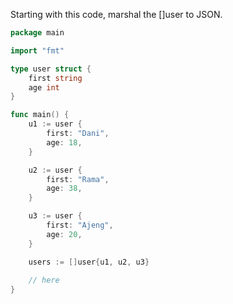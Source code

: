 Starting with this code, marshal the []user to JSON.

```go
package main

import "fmt"

type user struct {
    first string
    age int
} 

func main() {
    u1 := user {
        first: "Dani",
        age: 18,
    }

    u2 := user {
        first: "Rama",
        age: 38,
    }

    u3 := user {
        first: "Ajeng",
        age: 20,
    }

    users := []user{u1, u2, u3} 
    
    // here
}
```

